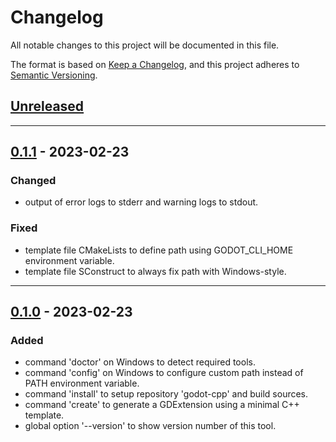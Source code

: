 # Changelog
All notable changes to this project will be documented in this file.

The format is based on [Keep a Changelog](https://keepachangelog.com/en/1.0.0/),
and this project adheres to [Semantic Versioning](https://semver.org/spec/v2.0.0.html).

## [Unreleased]

------------------------

## [0.1.1] - 2023-02-23
### Changed
- output of error logs to stderr and warning logs to stdout.

### Fixed
- template file CMakeLists to define path using GODOT_CLI_HOME environment variable.
- template file SConstruct to always fix path with Windows-style.

------------------------

## [0.1.0] - 2023-02-23
### Added
- command 'doctor' on Windows to detect required tools.
- command 'config' on Windows to configure custom path instead of PATH environment variable.
- command 'install' to setup repository 'godot-cpp' and build sources.
- command 'create' to generate a GDExtension using a minimal C++ template.
- global option '--version' to show version number of this tool.

<!-- New release template -->
<!--

------------------------

## [X.Y.Z] - YYYY-MM-DD
### Added
- for new features.

### Changed
- for changes in existing functionality.

### Deprecated
- for soon-to-be removed features. 

### Removed
- for now removed features. 

### Fixed
- for any bug fixes.

### Security
- in case of vulnerabilities.

-->

<!-- Table of releases -->
[Unreleased]: https://github.com/poirierlouis/godot-cli/compare/v0.1.1...HEAD
[0.1.1]: https://github.com/poirierlouis/godot-cli/compare/v0.1.0...v0.1.1
[0.1.0]: https://github.com/poirierlouis/godot-cli/releases/tag/v0.1.0

<!-- Table of issues -->
<!-- [issue #1]: https://github.com/poirierlouis/godot-cli/issues/1 -->
